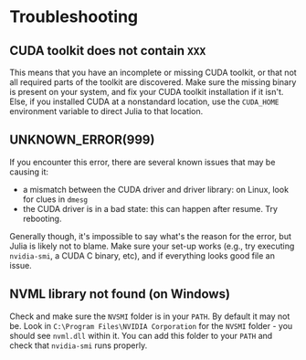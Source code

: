 # Troubleshooting


## CUDA toolkit does not contain `XXX`

This means that you have an incomplete or missing CUDA toolkit, or that not all required
parts of the toolkit are discovered. Make sure the missing binary is present on your system,
and fix your CUDA toolkit installation if it isn't. Else, if you installed CUDA at a
nonstandard location, use the `CUDA_HOME` environment variable to direct Julia to that
location.


## UNKNOWN_ERROR(999)

If you encounter this error, there are several known issues that may be causing it:

- a mismatch between the CUDA driver and driver library: on Linux, look for clues in `dmesg`
- the CUDA driver is in a bad state: this can happen after resume. Try rebooting.

Generally though, it's impossible to say what's the reason for the error, but Julia is
likely not to blame. Make sure your set-up works (e.g., try executing `nvidia-smi`, a CUDA C
binary, etc), and if everything looks good file an issue.

## NVML library not found (on Windows)

Check and make sure the `NVSMI` folder is in your `PATH`. By default it may not be. Look in
`C:\Program Files\NVIDIA Corporation` for the `NVSMI` folder - you should see `nvml.dll`
within it. You can add this folder to your `PATH` and check that `nvidia-smi` runs properly.
